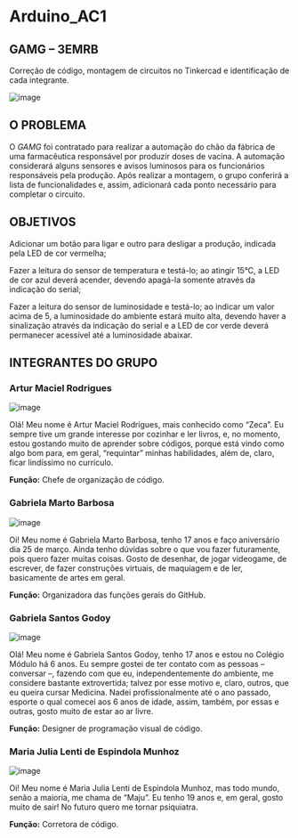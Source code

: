 # Arduino_AC1

## GAMG – 3EMRB

Correção de código, montagem de circuitos no Tinkercad e identificação de cada integrante. 

![image](https://user-images.githubusercontent.com/80834796/112986389-cfc5af00-9137-11eb-9939-c07edbb28bfc.png)

## O PROBLEMA

O *GAMG* foi contratado para realizar a automação do chão da fábrica de uma farmacêutica responsável por produzir doses de vacina. A automação considerará alguns sensores e avisos luminosos para os funcionários responsáveis pela produção.
Após realizar a montagem, o grupo conferirá a lista de funcionalidades e, assim, adicionará cada ponto necessário para completar o circuito.

## OBJETIVOS

Adicionar um botão para ligar e outro para desligar a produção, indicada pela LED de cor vermelha;

Fazer a leitura do sensor de temperatura e testá-lo; ao atingir 15°C, a LED de cor azul deverá acender, devendo apagá-la somente através da indicação do serial;

Fazer a leitura do sensor de luminosidade e testá-lo; ao indicar um valor acima de 5, a luminosidade do ambiente estará muito alta, devendo haver a sinalização através da indicação do serial e a LED de cor verde deverá permanecer acessível até a luminosidade abaixar.

## INTEGRANTES DO GRUPO

### Artur Maciel Rodrigues

![image](https://user-images.githubusercontent.com/80834796/112994905-18359a80-9141-11eb-857d-a6c397482338.png)

Olá! Meu nome é Artur Maciel Rodrigues, mais conhecido como “Zeca”. Eu sempre tive um grande interesse por cozinhar e ler livros, e, no momento, estou gostando muito de aprender sobre códigos, porque está vindo como algo bom para, em geral, “requintar” minhas habilidades, além de, claro, ficar lindíssimo no currículo.

**Função:** Chefe de organização de código.

### Gabriela Marto Barbosa

![image](https://user-images.githubusercontent.com/80834796/112992996-19fe5e80-913f-11eb-9c66-d922e1b674b7.png)

Oi! Meu nome é Gabriela Marto Barbosa, tenho 17 anos e faço aniversário dia 25 de março. Ainda tenho dúvidas sobre o que vou fazer futuramente, pois quero fazer muitas coisas. Gosto de desenhar, de jogar videogame, de escrever, de fazer construções virtuais, de maquiagem e de ler, basicamente de artes em geral.

**Função:** Organizadora das funções gerais do GitHub.

### Gabriela Santos Godoy

![image](https://user-images.githubusercontent.com/80834796/112995064-3bf8e080-9141-11eb-99db-72346e2bde2f.png)

Olá! Meu nome é Gabriela Santos Godoy, tenho 17 anos e estou no Colégio Módulo há 6 anos. Eu sempre gostei de ter contato com as pessoas – conversar –, fazendo com que eu, independentemente do ambiente, me considere bastante extrovertida; talvez por esse motivo e, claro, outros, que eu queira cursar Medicina. Nadei profissionalmente até o ano passado, esporte o qual comecei aos 6 anos de idade, assim, também, por essas e outras, gosto muito de estar ao ar livre.

**Função:** Designer de programação visual de código.

### Maria Julia Lenti de Espindola Munhoz

![image](https://user-images.githubusercontent.com/80834796/112995128-4d41ed00-9141-11eb-9f38-5d0d1bfc0a79.png)

Oi! Meu nome é Maria Julia Lenti de Espindola Munhoz, mas todo mundo, senão a maioria, me chama de “Maju”. Eu tenho 19 anos e, em geral, gosto muito de sair! No futuro quero me tornar psiquiatra.

**Função:** Corretora de código.
